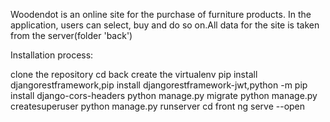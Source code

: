 Woodendot is an online site for the purchase of furniture products. In the application, users can select, buy and do so on.All data for the site is taken from the server(folder 'back')

Installation process:

clone the repository
cd back
create the virtualenv
pip install djangorestframework,pip install djangorestframework-jwt,python -m pip install django-cors-headers
python manage.py migrate
python manage.py createsuperuser
python manage.py runserver
cd front
ng serve --open
